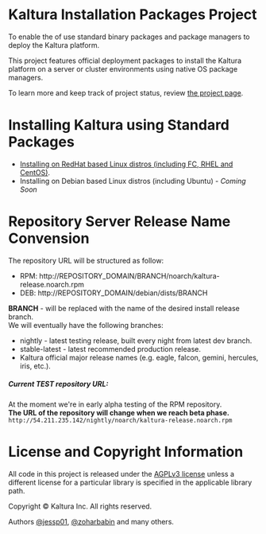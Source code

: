 # Kaltura Installation Packages Project
To enable the of use standard binary packages and package managers to deploy the Kaltura platform.

This project features official deployment packages to install the Kaltura platform on a server or cluster environments using native OS package managers.

To learn more and keep track of project status, review [the project page](http://kaltura.github.io/platform-install-packages/).


# Installing Kaltura using Standard Packages
* [Installing on RedHat based Linux distros (including FC, RHEL and CentOS)](https://github.com/kaltura/platform-install-packages/blob/master/doc/install-kaltura-redhat-based.md).
* Installing on Debian based Linux distros (including Ubuntu) - *Coming Soon*


# Repository Server Release Name Convension
The repository URL will be structured as follow:    
* RPM: http://REPOSITORY_DOMAIN/BRANCH/noarch/kaltura-release.noarch.rpm
* DEB: http://REPOSITORY_DOMAIN/debian/dists/BRANCH

**BRANCH** - will be replaced with the name of the desired install release branch.   
We will eventually have the following branches:
* nightly - latest testing release, built every night from latest dev branch.
* stable-latest - latest recommended production release.
* Kaltura official major release names (e.g. eagle, falcon, gemini, hercules, iris, etc.).

##### Current TEST repository URL:
At the moment we're in early alpha testing of the RPM repository.     
**The URL of the repository will change when we reach beta phase.**     
`http://54.211.235.142/nightly/noarch/kaltura-release.noarch.rpm`


# License and Copyright Information
All code in this project is released under the [AGPLv3 license](http://www.gnu.org/licenses/agpl-3.0.html) unless a different license for a particular library is specified in the applicable library path. 

Copyright © Kaltura Inc. All rights reserved.

Authors [@jessp01](https://github.com/jessp01), [@zoharbabin](https://github.com/zoharbabin) and many others.
